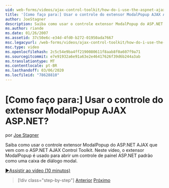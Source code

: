```yaml
---
uid: web-forms/videos/ajax-control-toolkit/how-do-i-use-the-aspnet-ajax-modalpopup-extender-control
title: '[Como faço para:] Usar o controle do extensor ModalPopup AJAX ASP.NET? | Microsoft Docs'
author: JoeStagner
description: Saiba como usar o controle extensor ModalPopup do ASP.NET AJAX que vem com o ASP.NET AJAX Control Toolkit. Neste vídeo, o extensor ModalPopup é usado...
ms.author: riande
ms.date: 01/26/2007
ms.assetid: 37c50e6c-e34d-4fd0-b272-01950ada7667
msc.legacyurl: /web-forms/videos/ajax-control-toolkit/how-do-i-use-the-aspnet-ajax-modalpopup-extender-control
msc.type: video
ms.openlocfilehash: 2c5c54e9ba4ff2190080611f8aab8f0a607f9a71
ms.sourcegitcommit: e7e91932a6e91a63e2e46417626f39d6b244a3ab
ms.translationtype: MT
ms.contentlocale: pt-BR
ms.lasthandoff: 03/06/2020
ms.locfileid: "78628810"
---
```

# <a name="how-do-i-use-the-aspnet-ajax-modalpopup-extender-control"></a>[Como faço para:] Usar o controle do extensor ModalPopup AJAX ASP.NET?

por [Joe Stagner](https://github.com/JoeStagner)

Saiba como usar o controle extensor ModalPopup do ASP.NET AJAX que vem com o ASP.NET AJAX Control Toolkit. Neste vídeo, o extensor ModalPopup é usado para abrir um controle de painel ASP.NET padrão como uma caixa de diálogo modal.

[&#9654;Assistir ao vídeo (10 minutos)](https://channel9.msdn.com/Blogs/ASP-NET-Site-Videos/how-do-i-use-the-aspnet-ajax-modalpopup-extender-control)

> [!div class="step-by-step"]
> [Anterior](how-do-i-use-the-aspnet-ajax-popup-control-extender.md)
> [Próximo](how-do-i-use-the-aspnet-ajax-alwaysvisible-control-extender.md)
